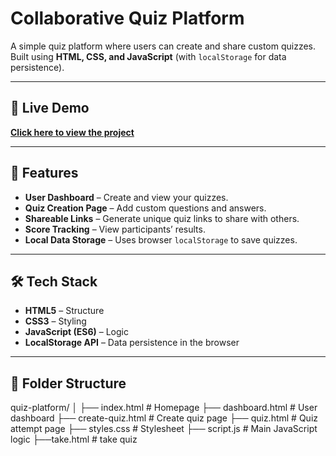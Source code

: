 # Collaborative Quiz Platform

A simple quiz platform where users can create and share custom quizzes.  
Built using **HTML, CSS, and JavaScript** (with `localStorage` for data persistence).

---

## 🚀 Live Demo
**[Click here to view the project](https://anant-28.github.io/Collaborative-quiz/)**  


---

## 📌 Features
- **User Dashboard** – Create and view your quizzes.
- **Quiz Creation Page** – Add custom questions and answers.
- **Shareable Links** – Generate unique quiz links to share with others.
- **Score Tracking** – View participants’ results.
- **Local Data Storage** – Uses browser `localStorage` to save quizzes.

---

## 🛠️ Tech Stack
- **HTML5** – Structure
- **CSS3** – Styling
- **JavaScript (ES6)** – Logic
- **LocalStorage API** – Data persistence in the browser

---

## 📂 Folder Structure
quiz-platform/
│
├── index.html # Homepage
├── dashboard.html # User dashboard
├── create-quiz.html # Create quiz page
├── quiz.html # Quiz attempt page
├── styles.css # Stylesheet
├── script.js # Main JavaScript logic
├──take.html # take quiz



